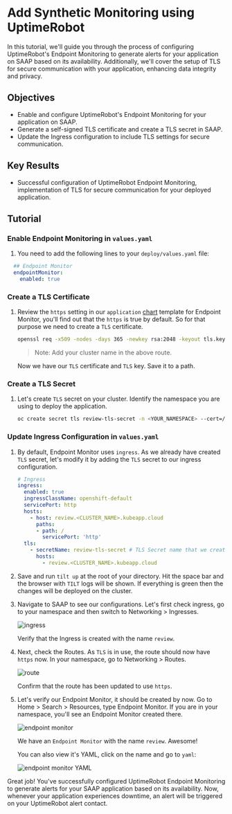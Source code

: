 # Add Synthetic Monitoring using UptimeRobot

In this tutorial, we'll guide you through the process of configuring UptimeRobot's Endpoint Monitoring to generate alerts for your application on SAAP based on its availability. Additionally, we'll cover the setup of TLS for secure communication with your application, enhancing data integrity and privacy.

## Objectives

- Enable and configure UptimeRobot's Endpoint Monitoring for your application on SAAP.
- Generate a self-signed TLS certificate and create a TLS secret in SAAP.
- Update the Ingress configuration to include TLS settings for secure communication.

## Key Results

- Successful configuration of UptimeRobot Endpoint Monitoring, implementation of TLS for secure communication for your deployed application.

## Tutorial

### Enable Endpoint Monitoring in `values.yaml`

1. You need to add the following lines to your `deploy/values.yaml` file:

  ```yaml
    ## Endpoint Monitor
    endpointMonitor:
      enabled: true
  ```

### Create a TLS Certificate

1. Review the `https` setting in our `application` [chart](https://github.com/stakater/application/tree/master) template for Endpoint Monitor, you'll find out that the `https` is true by default. So for that purpose we need to create a `TLS` certificate.

    ```sh
    openssl req -x509 -nodes -days 365 -newkey rsa:2048 -keyout tls.key -out tls.crt -subj "/CN=review.<CLUSTER_NAME>.lab.kubeapp.cloud"
    ```

    > Note: Add your cluster name in the above route.

    Now we have our `TLS` certificate and `TLS` key. Save it to a path.

### Create a TLS Secret

1. Let's create `TLS` secret on your cluster. Identify the namespace you are using to deploy the application.

    ```sh
    oc create secret tls review-tls-secret -n <YOUR_NAMESPACE> --cert=/path/to/your/tls.crt --key=/path/to/your/tls.key
    ```

### Update Ingress Configuration in `values.yaml`

1. By default, Endpoint Monitor uses `ingress`. As we already have created `TLS` secret, let's modify it by adding the `TLS` secret to our ingress configuration.

    ```yaml
    # Ingress
    ingress:
      enabled: true
      ingressClassName: openshift-default
      servicePort: http
      hosts:
        - host: review.<CLUSTER_NAME>.kubeapp.cloud
          paths:
          - path: /
            servicePort: 'http'
      tls:
        - secretName: review-tls-secret # TLS Secret name that we created above
          hosts:
            - review.<CLUSTER_NAME>.kubeapp.cloud
    ```

1. Save and run `tilt up` at the root of your directory. Hit the space bar and the browser with `TILT` logs will be shown. If everything is green then the changes will be deployed on the cluster.

1. Navigate to SAAP to see our configurations. Let's first check ingress, go to your namespace and then switch to Networking > Ingresses.

    ![ingress](images/ingress.png)

    Verify that the Ingress is created with the name `review`.

1. Next, check the Routes. As `TLS` is in use, the route should now have  `https` now. In your namespace, go to Networking > Routes.

    ![route](images/routes.png)

    Confirm that the route has been updated to use `https`.

1. Let's verify our Endpoint Monitor, it should be created by now. Go to Home > Search > Resources, type Endpoint Monitor. If you are in your namespace, you'll see an Endpoint Monitor created there.

    ![endpoint monitor](images/endpoint-monitor.png)

    We have an `Endpoint Monitor` with the name `review`. Awesome!

    You can also view it's YAML, click on the name and go to `yaml`:

    ![endpoint monitor YAML](images/endpoint-monitor-yaml.png)

Great job! You've successfully configured UptimeRobot Endpoint Monitoring to generate alerts for your SAAP application based on its availability. Now, whenever your application experiences downtime, an alert will be triggered on your UptimeRobot alert contact.
